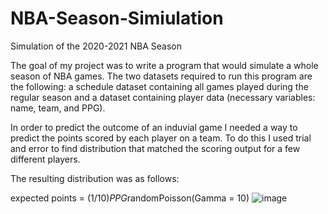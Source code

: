 # NBA-Season-Simiulation
Simulation of the 2020-2021 NBA Season

The goal of my project was to write a program that would simulate a whole season of NBA games. The two datasets required to run this program are the following: a schedule dataset containing all games played during the regular season and a dataset containing player data (necessary variables: name, team, and PPG).

In order to predict the outcome of an induvial game I needed a way to predict the points scored by each player on a team. To do this I used trial and error to find distribution that matched the scoring output for a few different players. 

The resulting distribution was as follows:

expected points = (1/10)*PPG*randomPoisson(Gamma = 10)
![image](https://anomaly.io/wp-content/uploads/2015/06/poisson-formula.png)


